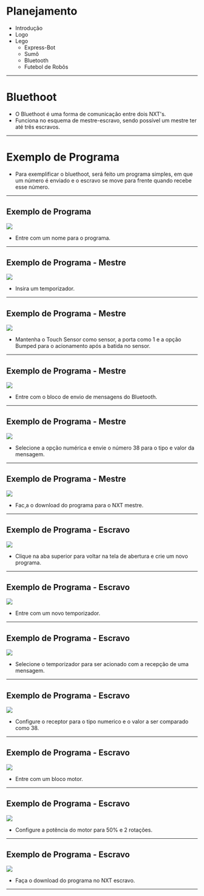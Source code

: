 # Planejamento
- Introdução
- Logo
- Lego
     - Express-Bot
     - Sumô
     - Bluetooth
     - Futebol de Robôs

---
# Bluethoot

- O Bluethoot é uma forma de comunicação entre dois NXT's.
- Funciona no esquema de mestre-escravo, sendo possível um mestre ter até três escravos.

---
# Exemplo de Programa

- Para exemplificar o bluethoot, será feito um programa simples, em que um número é enviado e o escravo se move para frente quando recebe esse número.

---
## Exemplo de Programa
![](images/blue1.png)
- Entre com um nome para o programa.
---
## Exemplo de Programa - Mestre
![](images/blue2.png)
- Insira um temporizador.
---
## Exemplo de Programa - Mestre
![](images/blue3.png)
- Mantenha o Touch Sensor como sensor, a porta como 1 e a opção Bumped para o acionamento após a batida no sensor.
---
## Exemplo de Programa - Mestre
![](images/blue4.png)
- Entre com o bloco de envio de mensagens do Bluetooth.
---
## Exemplo de Programa - Mestre
![](images/blue5.png)
- Selecione a opção numérica e envie o número 38 para o tipo e valor da mensagem.
---
## Exemplo de Programa - Mestre
![](images/blue6.png)
- Fac¸a o download do programa para o NXT mestre.
---
## Exemplo de Programa - Escravo
![](images/blue7.png)
- Clique na aba superior para voltar na tela de abertura e crie um novo programa.
---
## Exemplo de Programa - Escravo
![](images/blue8.png)
- Entre com um novo temporizador.
---
## Exemplo de Programa - Escravo
![](images/blue9.png)
- Selecione o temporizador para ser acionado com a recepção de uma mensagem.
---
## Exemplo de Programa - Escravo
![](images/blue10.png)
- Configure o receptor para o tipo numerico e o valor a ser comparado como 38.
---
## Exemplo de Programa - Escravo
![](images/blue11.png)
- Entre com um bloco motor.
---
## Exemplo de Programa - Escravo
![](images/blue12.png)
- Configure a potência do motor para 50% e 2 rotações.
---
## Exemplo de Programa - Escravo
![](images/blue13.png)
- Faça o download do programa no NXT escravo.
---
